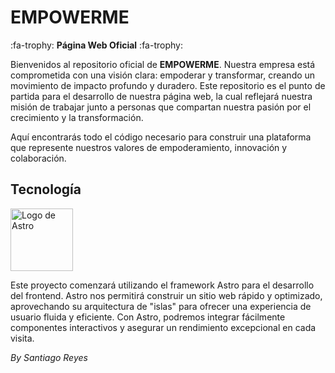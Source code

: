 # EMPOWERME 
:fa-trophy: **Página Web Oficial** :fa-trophy:

Bienvenidos al repositorio oficial de **EMPOWERME**. Nuestra empresa está comprometida con una visión clara: empoderar y transformar, creando un movimiento de impacto profundo y duradero. Este repositorio es el punto de partida para el desarrollo de nuestra página web, la cual reflejará nuestra misión de trabajar junto a personas que compartan nuestra pasión por el crecimiento y la transformación.

Aquí encontrarás todo el código necesario para construir una plataforma que represente nuestros valores de empoderamiento, innovación y colaboración.


## Tecnología

<img src="https://icon.icepanel.io/Technology/png-shadow-512/Astro.png" alt="Logo de Astro" width="100" height="100">

Este proyecto comenzará utilizando el framework Astro para el desarrollo del frontend. Astro nos permitirá construir un sitio web rápido y optimizado, aprovechando su arquitectura de "islas" para ofrecer una experiencia de usuario fluida y eficiente. Con Astro, podremos integrar fácilmente componentes interactivos y asegurar un rendimiento excepcional en cada visita.

*By Santiago Reyes*
